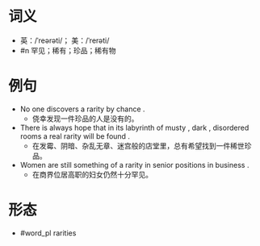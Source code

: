 # 词义
- 英：/ˈreərəti/； 美：/ˈrerəti/
- #n 罕见；稀有；珍品；稀有物
# 例句
- No one discovers a rarity by chance .
	- 侥幸发现一件珍品的人是没有的。
- There is always hope that in its labyrinth of musty , dark , disordered rooms a real rarity will be found .
	- 在发霉、阴暗、杂乱无章、迷宫般的店堂里，总有希望找到一件稀世珍品。
- Women are still something of a rarity in senior positions in business .
	- 在商界位居高职的妇女仍然十分罕见。
# 形态
- #word_pl rarities
